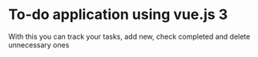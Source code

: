 <h1>To-do application using vue.js 3</h1>
With this you can track your tasks, add new, check completed and delete unnecessary ones
